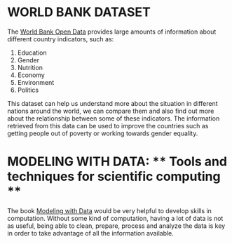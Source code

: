 # WORLD BANK DATASET 

The [World Bank Open Data](https://data.worldbank.org) provides large amounts of information about different country indicators, such as: 

1. Education 
1. Gender 
1. Nutrition 
1. Economy 
1. Environment
1. Politics 

This dataset can help us understand more about the situation in different nations around the world, we can compare them and 
also find out more about the relationship between some of these indicators. The information retrieved from this data can
be used to improve the countries such as getting people out of poverty or working towards gender equality. 


# MODELING WITH DATA: ** Tools and techniques for scientific computing **

The book [Modeling with Data](https://press.princeton.edu/books/hardcover/9780691133140/modeling-with-data) would be very helpful 
to develop skills in computation. Without some kind of computation, having a lot of data is not as useful, being able to clean, 
prepare, process and analyze the data is key in order to take advantage of all the information available. 
